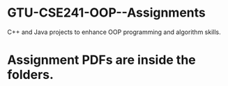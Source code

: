 # GTU-CSE241-OOP--Assignments
C++ and Java projects to enhance OOP programming and algorithm skills.

# Assignment PDFs are inside the folders.
